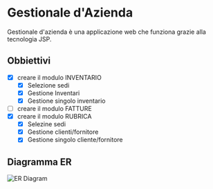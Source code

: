# Gestionale d'Azienda 
Gestionale d'azienda è una applicazione web che funziona grazie alla tecnologia JSP.
## Obbiettivi
- [X] creare il modulo INVENTARIO
  - [X] Selezione sedi
  - [X] Gestione Inventari
  - [X] Gestione singolo inventario
- [ ] creare il modulo FATTURE
- [X] creare il modulo RUBRICA
  - [X] Selezine sedi
  - [X] Gestione clienti/fornitore
  - [X] Gestione singolo cliente/fornitore
## Diagramma ER
![ER Diagram](https://i.imgur.com/EiDeA9c.png "Diagramma ER")
